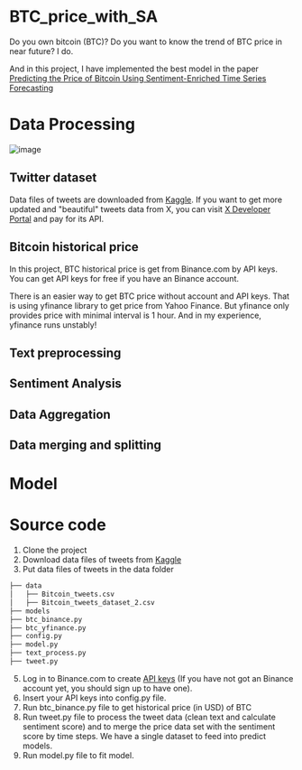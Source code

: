 # BTC_price_with_SA

Do you own bitcoin (BTC)? Do you want to know the trend of BTC price in near future? I do.

And in this project, I have implemented the best model in the paper [Predicting the Price of Bitcoin Using Sentiment-Enriched Time Series Forecasting](https://www.mdpi.com/2504-2289/7/3/137)

# Data Processing

![image](https://drive.google.com/uc?export=view&id=1ekxoaxDdCWZqLqvlO43RfhvZ0u5ptbdA "BTC price data pipeline and how to feed it to forecasting model")

## Twitter dataset

Data files of tweets are downloaded from [Kaggle](https://www.kaggle.com/datasets/kaushiksuresh147/bitcoin-tweets).
If you want to get more updated and "beautiful" tweets data from X, you can visit [X Developer Portal](https://developer.x.com/en/docs/x-api/getting-started/about-x-api) and pay for its API.

## Bitcoin historical price

In this project, BTC historical price is get from Binance.com by API keys. You can get API keys for free if you have an Binance account.

There is an easier way to get BTC price without account and API keys. That is using yfinance library to get price from Yahoo Finance. But yfinance only provides price with minimal interval is 1 hour. And in my experience, yfinance runs unstably!

## Text preprocessing

## Sentiment Analysis

## Data Aggregation

## Data merging and splitting


# Model

# Source code

1. Clone the project
2. Download data files of tweets from [Kaggle](https://www.kaggle.com/datasets/kaushiksuresh147/bitcoin-tweets)
3. Put data files of tweets in the data folder
```bash
├── data
│   ├── Bitcoin_tweets.csv
│   ├── Bitcoin_tweets_dataset_2.csv
├── models
├── btc_binance.py
├── btc_yfinance.py
├── config.py
├── model.py
├── text_process.py
├── tweet.py
```
5. Log in to Binance.com to create [API keys](https://www.binance.com/en/binance-api) (If you have not got an Binance account yet, you should sign up to have one).
6. Insert your API keys into config.py file.
7. Run btc_binance.py file to get historical price (in USD) of BTC 
8.  Run tweet.py file to process the tweet data (clean text and calculate sentiment score) and to merge the price data set with the sentiment score by time steps. We have a single dataset to feed into predict models.
9.  Run model.py file to fit model.
